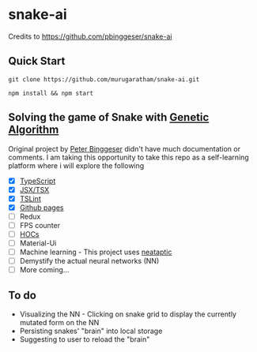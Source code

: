 # snake-ai
Credits to https://github.com/pbinggeser/snake-ai
## Quick Start
`git clone https://github.com/murugaratham/snake-ai.git`

`npm install && npm start`
## Solving the game of Snake with [Genetic Algorithm](https://en.wikipedia.org/wiki/Genetic_algorithm)

Original project by [Peter Binggeser](https://github.com/pbinggeser) didn't have much documentation or comments. I am taking this opportunity to take this repo as a self-learning platform where i will explore the following

- [x] [TypeScript](http://www.typescriptlang.org)
- [x] [JSX/TSX](http://www.typescriptlang.org/docs/handbook/jsx.html)
- [x] [TSLint](https://palantir.github.io/tslint/)
- [x] [Github pages](https://pages.github.com/)
- [ ] Redux
- [ ] FPS counter
- [ ] [HOCs](https://reactjs.org/docs/higher-order-components.html)
- [ ] Material-Ui
- [ ] Machine learning - This project uses [neataptic](https://github.com/wagenaartje/neataptic)
- [ ] Demystify the actual neural networks (NN)
- [ ] More coming... 
## To do

* Visualizing the NN - Clicking on snake grid to display the currently mutated form on the NN 
* Persisting snakes' "brain" into local storage 
* Suggesting to user to reload the "brain" 

